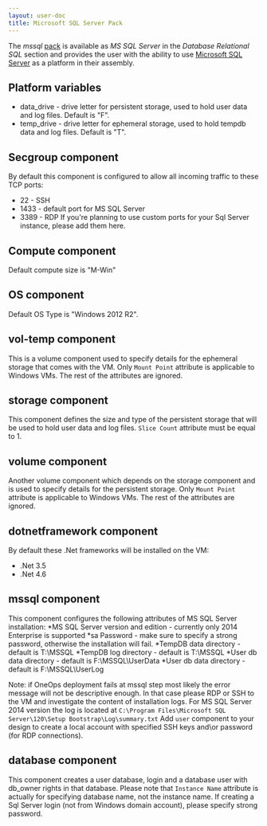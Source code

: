 ```yaml
---
layout: user-doc
title: Microsoft SQL Server Pack
---
```


The _mssql_ [pack](./packs.html) is available as _MS SQL Server_ in the _Database Relational SQL_ section and provides
the user with the ability to use [Microsoft SQL Server](https://www.microsoft.com/sql-server/) as a platform in their
assembly.

## Platform variables
* data_drive - drive letter for persistent storage, used to hold user data and log files. Default is "F".
* temp_drive - drive letter for ephemeral storage, used to hold tempdb data and log files. Default is "T".

## Secgroup component
By default this component is configured to allow all incoming traffic to these TCP ports:
* 22 - SSH
* 1433 - default port for MS SQL Server
* 3389 - RDP
If you're planning to use custom ports for your Sql Server instance, please add them here.

## Compute component
Default compute size is "M-Win"

## OS component
Default OS Type is "Windows 2012 R2". 

## vol-temp component
This is a volume component used to specify details for the ephemeral storage that comes with the VM.
Only `Mount Point` attribute is applicable to Windows VMs. The rest of the attributes are ignored.

## storage component
This component defines the size and type of the persistent storage that will be used to hold user data and log files.
`Slice Count` attribute must be equal to 1.

## volume component
Another volume component which depends on the storage component and is used to specify details for the persistent storage.
Only `Mount Point` attribute is applicable to Windows VMs. The rest of the attributes are ignored.

## dotnetframework component
By default these .Net frameworks will be installed on the VM:
* .Net 3.5
* .Net 4.6

## mssql component
This component configures the following attributes of MS SQL Server installation:
*MS SQL Server version and edition - currently only 2014 Enterprise is supported
*sa Password - make sure to specify a strong password, otherwise the installation will fail.
*TempDB data directory - default is T:\MSSQL
*TempDB log directory - default is T:\MSSQL
*User db data directory - default is F:\MSSQL\UserData
*User db data directory - default is F:\MSSQL\UserLog

Note: if OneOps deployment fails at mssql step most likely the error message will not be descriptive enough. 
In that case please RDP or SSH to the VM and investigate the content of installation logs.
For MS SQL Server 2014 version the log is located at `C:\Program Files\Microsoft SQL Server\120\Setup Bootstrap\Log\summary.txt`
Add `user` component to your design to create a local account with specified SSH keys and\or password (for RDP connections).

## database component
This component creates a user database, login and a database user with db_owner rights in that database.
Please note that `Instance Name` attribute is actually for specifying database name, not the instance name. 
If creating a Sql Server login (not from Windows domain account), please specify strong password. 